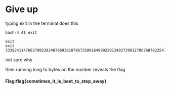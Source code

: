 # Give up
typing exit in the terminal does this
```
bash-4.4$ exit

exit
exit
3338241147603780238248786938107867350016489922013403739812786768782254742117160331044416747901
```
not sure why

then running long to bytes on the number reveals the flag

#### Flag:flag{sometimes_it_is_best_to_step_away}
